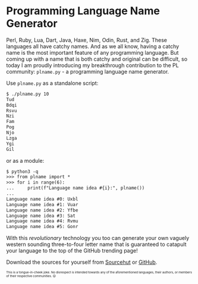 Programming Language Name Generator
===================================

Perl, Ruby, Lua, Dart, Java, Haxe, Nim, Odin, Rust, and Zig. These languages
all have catchy names. And as we all know, having a catchy name is the most
important feature of any programming language. But coming up with a name that
is both catchy and original can be difficult, so today I am proudly introducing
my breakthrough contribution to the PL community: `plname.py` - a programming
language name generator.

Use `plname.py` as a standalone script:

```sh
$ ./plname.py 10
Tud
Bdqi
Rsvu
Nzi
Fam
Pog
Njo
Lzga
Ygi
Gil
```

or as a module:

```txt
$ python3 -q
>>> from plname import *
>>> for i in range(6):
...     print(f"Language name idea #{i}:", plname())
...
Language name idea #0: Uxbl
Language name idea #1: Vuar
Language name idea #2: Yfbe
Language name idea #3: Sat
Language name idea #4: Rvmu
Language name idea #5: Gonr
```

With this *revolutionary* technology you too can generate your own vaguely
western sounding three-to-four letter name that is guaranteed to catapult your
language to the top of the GitHub trending page!

Download the sources for yourself from
[Sourcehut](https://git.sr.ht/~ashn/plname) or
[GitHub](https://github.com/ashn-dot-dev/plname).

<small><small><small>
This is a tongue-in-cheek joke. No disrespect is intended towards any of the
aforementioned languages, their authors, or members of their respective
communities. 😛
</small></small></small>
